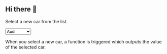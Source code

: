 
## Hi there 👋
<!DOCTYPE html>
<html>
<body>
<p>Select a new car from the list.</p>
<select id="mySelect" onchange="myFunction()">
  <option value="Audi">Audi</option>
  <option value="BMW">BMW</option>
  <option value="Mercedes">Mercedes</option>
  <option value="Volvo">Volvo</option>
</select>

<p>When you select a new car, a function is triggered which outputs the value of the selected car.</p>

<p id="demo"></p>

<script>
function myFunction() {
  var x = document.getElementById("mySelect").value;
  document.getElementById("demo").innerHTML = "You selected: " + x;
}<h1 align="center">Hi 👋, I'm Arpit Milind</h1>
<h3 align="center">A passionate Software Engineer from India</h3>
<img align="right" alt="coding" width="400" src="https://camo.githubusercontent.com/19db51af5f90f1b152bc0b9078f5fe97053955be5074f03f17019c70345bdcdb/68747470733a2f2f6d69726f2e6d656469756d2e636f6d2f6d61782f313336302f302a37513379765349765f7430696f4a2d5a2e676966">

<p align="left"> <img src="https://komarev.com/ghpvc/?username=arpitmilind2003&label=Profile%20views&color=0e75b6&style=flat" alt="arpitmilind2003" /> </p>

- 📫 How to reach me **arpitmilind2003@gmail.com**

- ⚡ Fun fact **I am funny!!**

<h3 align="left">Connect with me:</h3>
<p align="left">
<a href="https://linkedin.com/in/arpit milind" target="blank"><img align="center" src="https://raw.githubusercontent.com/rahuldkjain/github-profile-readme-generator/master/src/images/icons/Social/linked-in-alt.svg" alt="arpit milind" height="30" width="40" /></a>
<a href="https://fb.com/arpit milind" target="blank"><img align="center" src="https://raw.githubusercontent.com/rahuldkjain/github-profile-readme-generator/master/src/images/icons/Social/facebook.svg" alt="arpit milind" height="30" width="40" /></a>
<a href="https://instagram.com/arpitmilind.15" target="blank"><img align="center" src="https://raw.githubusercontent.com/rahuldkjain/github-profile-readme-generator/master/src/images/icons/Social/instagram.svg" alt="arpitmilind.15" height="30" width="40" /></a>
</p>

<h3 align="left">Languages and Tools:</h3>
<p align="left"> <a href="https://getbootstrap.com" target="_blank" rel="noreferrer"> <img src="https://raw.githubusercontent.com/devicons/devicon/master/icons/bootstrap/bootstrap-plain-wordmark.svg" alt="bootstrap" width="40" height="40"/> </a> <a href="https://www.cprogramming.com/" target="_blank" rel="noreferrer"> <img src="https://raw.githubusercontent.com/devicons/devicon/master/icons/c/c-original.svg" alt="c" width="40" height="40"/> </a> <a href="https://www.w3schools.com/css/" target="_blank" rel="noreferrer"> <img src="https://raw.githubusercontent.com/devicons/devicon/master/icons/css3/css3-original-wordmark.svg" alt="css3" width="40" height="40"/> </a> <a href="https://www.w3.org/html/" target="_blank" rel="noreferrer"> <img src="https://raw.githubusercontent.com/devicons/devicon/master/icons/html5/html5-original-wordmark.svg" alt="html5" width="40" height="40"/> </a> <a href="https://www.java.com" target="_blank" rel="noreferrer"> <img src="https://raw.githubusercontent.com/devicons/devicon/master/icons/java/java-original.svg" alt="java" width="40" height="40"/> </a> <a href="https://developer.mozilla.org/en-US/docs/Web/JavaScript" target="_blank" rel="noreferrer"> <img src="https://raw.githubusercontent.com/devicons/devicon/master/icons/javascript/javascript-original.svg" alt="javascript" width="40" height="40"/> </a> <a href="https://www.mongodb.com/" target="_blank" rel="noreferrer"> <img src="https://raw.githubusercontent.com/devicons/devicon/master/icons/mongodb/mongodb-original-wordmark.svg" alt="mongodb" width="40" height="40"/> </a> <a href="https://www.mysql.com/" target="_blank" rel="noreferrer"> <img src="https://raw.githubusercontent.com/devicons/devicon/master/icons/mysql/mysql-original-wordmark.svg" alt="mysql" width="40" height="40"/> </a> <a href="https://reactjs.org/" target="_blank" rel="noreferrer"> <img src="https://raw.githubusercontent.com/devicons/devicon/master/icons/react/react-original-wordmark.svg" alt="react" width="40" height="40"/> </a> </p>

<p><img align="left" src="https://github-readme-stats.vercel.app/api/top-langs?username=arpitmilind2003&show_icons=true&locale=en&layout=compact" alt="arpitmilind2003" /></p>

<p>&nbsp;<img align="center" src="https://github-readme-stats.vercel.app/api?username=arpitmilind2003&show_icons=true&locale=en" alt="arpitmilind2003" /></p>

<p><img align="center" src="https://github-readme-streak-stats.herokuapp.com/?user=arpitmilind2003&" alt="arpitmilind2003" /></p>


</script>

</body>
</html>

